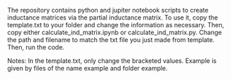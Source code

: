 The repository contains python and jupiter notebook scripts to create inductance matrices via the partial inductance matrix. 
To use it, copy the template.txt to your folder and change the information as necessary. Then, copy either calculate_ind_matrix.ipynb 
or calculate_ind_matrix.py. Change the path and filename to match the txt file you just made from template. Then, run the code.

Notes:
In the template.txt, only change the bracketed values.
Example is given by files of the name example and folder example.
